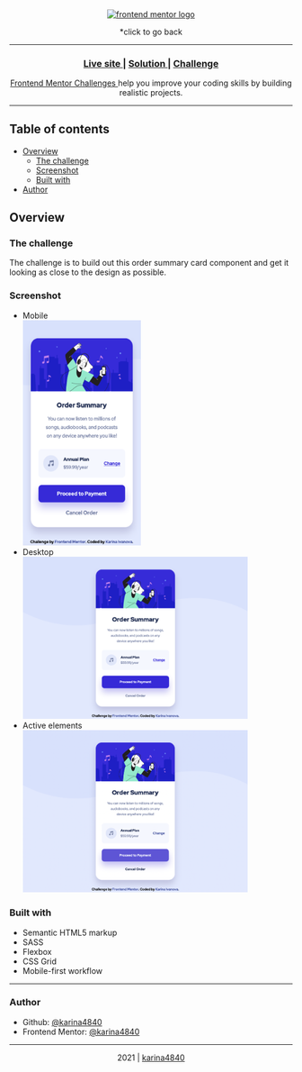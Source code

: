 <div align="center" background-color: "white"> 
    <a href="https://github.com/karina4840/frontend-solutions"> <img align="center" height="50px" src="https://www.frontendmentor.io/static/images/logo-desktop.svg" alt="frontend mentor logo"> </a>
    <p>*click to go back</p>
</div>
    
***   

<div align="center">
  <h3>
    <a href="https://karina4840.github.io/order-summary/"> Live site </a>
    <span> | </span>
    <a href="https://www.frontendmentor.io/solutions/order-summary-html-and-sass--8omLcmBo"> Solution </a>
    <span> | </span>
    <a href="https://www.frontendmentor.io/challenges/order-summary-component-QlPmajDUj"> Challenge </a>
    <br>
  </h3>                                                             
</div>
<div>
    <div align="center">
        <p>    
        <a href="https://www.frontendmentor.io/challenges">
          Frontend Mentor Challenges
        </a>
         help you improve your coding skills by building realistic projects.
        </p>                                                    
    </div>
</div>

***

## Table of contents

- [Overview](#overview)
  - [The challenge](#the-challenge)
  - [Screenshot](#screenshot)
  - [Built with](#built-with)
- [Author](#author)

## Overview
### The challenge
The challenge is to build out this order summary card component and get it looking as close to the design as possible.

### Screenshot
- Mobile <br>
  <img src="https://github.com/karina4840/order-summary/blob/main/results/mobile.png" width=210 height=400> 
- Desktop <br>
   <img src="https://github.com/karina4840/order-summary/blob/main/results/desktop.png" width=400>  
- Active elements <br>
   <img src="https://github.com/karina4840/order-summary/blob/main/results/active%20elements.png" width=400>

### Built with
- Semantic HTML5 markup
- SASS
- Flexbox
- CSS Grid
- Mobile-first workflow

***

###  Author
- Github: [@karina4840](https://github.com/karina4840)
- Frontend Mentor: [@karina4840](https://www.frontendmentor.io/profile/karina4840)

---

<div align="center">
    2021 | <a href="https://github.com/karina4840"> karina4840 </a>
</div>
